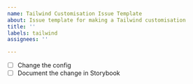 ```yaml
---
name: Tailwind Customisation Issue Template
about: Issue template for making a Tailwind customisation
title: ''
labels: tailwind
assignees: ''

---
```


- [ ] Change the config
- [ ] Document the change in Storybook

